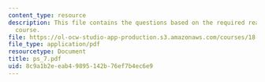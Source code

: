 ```yaml
---
content_type: resource
description: This file contains the questions based on the required reading for the
  course.
file: https://ol-ocw-studio-app-production.s3.amazonaws.com/courses/18-307-integral-equations-spring-2006/8c9a1b2eeab49895142b76ef7b4ec6e9_ps_7.pdf
file_type: application/pdf
resourcetype: Document
title: ps_7.pdf
uid: 8c9a1b2e-eab4-9895-142b-76ef7b4ec6e9
---
```

